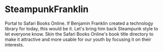 # SteampunkFranklin
Portal to Safari Books Online. If Benjamin Franklin created a technology library for today, this would be it. Let's bring him back Steampunk style to let everyone know. Skin the Safari Books Online's book title directory to make it attractive and more usable for our youth by focusing it on their interests.
